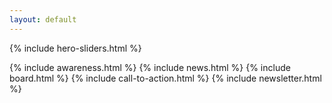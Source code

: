 ```yaml
---
layout: default
---
```


<div id="koszonto" class="hero-area section">
    <div class="hero-slider">
        {% include hero-sliders.html %}
    </div>
</div>

<!-- {% include conference.html %} -->
<!-- {% include press.html %} -->
{% include awareness.html %}
{% include news.html %}
{% include board.html %}
{% include call-to-action.html %}
{% include newsletter.html %}

